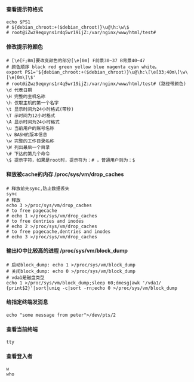 
#### 查看提示符格式

	echo $PS1
	# ${debian_chroot:+($debian_chroot)}\u@\h:\w\$
	# root@iZwz9eqxyns1r4q5wr19ijZ:/var/nginx/www/html/test#

#### 修改提示符颜色
	
	# [\e[F;Bm]要改变颜色的部分[\e[0m] F前景30~37 B背景40~47
	# 颜色顺序 black red green yellow blue magenta cyan white。
	export PS1='${debian_chroot:+($debian_chroot)}\u@\h:\[\e[33;40m\]\w\[\e[0m\]\$'
	# root@iZwz9eqxyns1r4q5wr19ijZ:/var/nginx/www/html/test# (路径带颜色)
	\d 代表日期
	\H 完整的主机名称
	\h 仅取主机的第一个名字
	\t 显示时间为24小时格式(带秒)
	\T 示时间为12小时格式
	\A 显示时间为24小时格式
	\u 当前用户的账号名称
	\v BASH的版本信息
	\w 完整的工作目录名称
	\W 列出最后一个目录
	\# 下达的第几个命令
	\$ 提示字符，如果是root时，提示符为：# ，普通用户则为：$

#### 释放被cache的内存 /proc/sys/vm/drop_caches
	
	# 释放前先sync,防止数据丢失
	sync
	# 释放
	echo 3 >/proc/sys/vm/drop_caches
	# to free pagecache
	# echo 1 >/proc/sys/vm/drop_caches
	# to free dentries and inodes
	# echo 2 >/proc/sys/vm/drop_caches
	# to free pagecache,dentries and inodes
	# echo 3 >/proc/sys/vm/drop_caches

#### 输出IO中比较高的进程 /proc/sys/vm/block_dump
	
	# 启动block_dump: echo 1 >/proc/sys/vm/block_dump
	# 关闭block_dump: echo 0 >/proc/sys/vm/block_dump
	# vda1是磁盘类型
	echo 1 >/proc/sys/vm/block_dump;sleep 60;dmesg|awk '/vda1/ {print$2}'|sort|uniq -c|sort -rn;echo 0 >/proc/sys/vm/block_dump

#### 给指定终端发消息
	echo "some message from peter">/dev/pts/2

#### 查看当前终端
	tty

#### 查看登入者
	w
	who